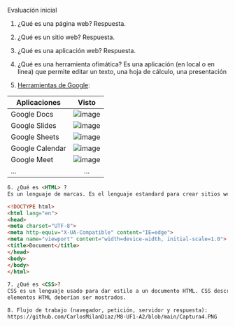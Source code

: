 Evaluación inicial

1. ¿Qué es una página web?
Respuesta.

2. ¿Qué es un sitio web?
Respuesta.

3. ¿Qué es una aplicación web?
Respuesta.

4. ¿Qué es una herramienta ofimática?
Es una aplicación (en local o en linea) que permite editar un texto, una hoja de cálculo, una presentación

5. [Herramientas de Google](https://www.google.com/intl/es-419/chrome/browser-tools/):

|Aplicaciones|Visto|
|--------|:----------:|
|Google Docs|![image](https://user-images.githubusercontent.com/96111883/190674772-ebc3bde3-e3ba-491b-b0c6-d027d3f762e5.png)
|Google Slides|![image](https://user-images.githubusercontent.com/96111883/190674772-ebc3bde3-e3ba-491b-b0c6-d027d3f762e5.png)
|Google Sheets|![image](https://user-images.githubusercontent.com/96111883/190674772-ebc3bde3-e3ba-491b-b0c6-d027d3f762e5.png)
|Google Calendar|![image](https://user-images.githubusercontent.com/96111883/190674865-81a9d431-b6a7-4ff0-991c-cb8b90b3d12f.png)
|Google Meet|![image](https://user-images.githubusercontent.com/96111883/190674966-89177794-1110-49f5-b317-a17570c74550.png)
|...|...|
```html
6. ¿Qué es <HTML> ?
Es un lenguaje de marcas. Es el lenguaje estandard para crear sitios web.

<!DOCTYPE html>
<html lang="en">
<head>
<meta charset="UTF-8">
<meta http-equiv="X-UA-Compatible" content="IE=edge">
<meta name="viewport" content="width=device-width, initial-scale=1.0">
<title>Document</title>
</head>
<body>
</body>
</html>
 
7. ¿Qué es <CSS>?
CSS es un lenguaje usado para dar estilo a un documento HTML. CSS describe como los
elementos HTML deberían ser mostrados.

8. Flujo de trabajo (navegador, petición, servidor y respuesta):
https://github.com/CarlosMilanDiaz/M8-UF1-A2/blob/main/Captura4.PNG

